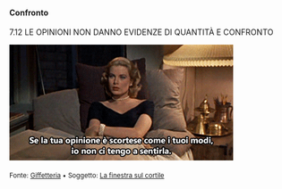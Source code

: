 #### Confronto

<span class="tesi">7.12 LE OPINIONI NON DANNO EVIDENZE DI QUANTITÀ E CONFRONTO</span>

![La finestra sul cortile](../assets/images/finestracortile12.gif ':size=450x100%')

<small> Fonte: [Giffetteria](http://giffetteria.it/gif/rear-window-16/) • Soggetto: [La finestra sul cortile](https://it.wikipedia.org/wiki/La_finestra_sul_cortile)</small>
